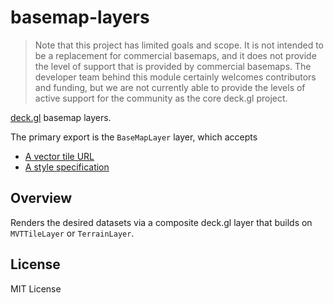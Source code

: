 # basemap-layers

> Note that this project has limited goals and scope. It is not intended to be a replacement for commercial basemaps, and it does not provide the level of support that is provided by commercial basemaps. The developer team behind this module certainly welcomes contributors and funding, but we are not currently able to provide the levels of active support for the community as the core deck.gl project.

[deck.gl](https://deck.gl) basemap layers.

The primary export is the `BaseMapLayer` layer, which accepts
- [A vector tile URL]()
- [A style specification]()

## Overview

Renders the desired datasets via a composite deck.gl layer that builds on `MVTTileLayer` or `TerrainLayer`.

## License

MIT License
